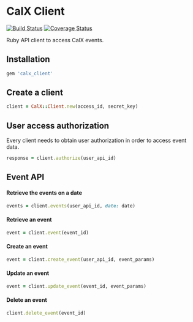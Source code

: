 # CalX Client

[![Build
Status](https://travis-ci.org/mertguldur/calx_client.svg?branch=master)](https://travis-ci.org/mertguldur/calx_client)
[![Coverage
Status](https://coveralls.io/repos/github/mertguldur/calx_client/badge.svg?branch=master)](https://coveralls.io/github/mertguldur/calx_client?branch=master)

Ruby API client to access CalX events.

## Installation

```ruby
gem 'calx_client'
```

## Create a client

```ruby
client = CalX::Client.new(access_id, secret_key)
```

## User access authorization

Every client needs to obtain user authorization in order to access event data.

```ruby
response = client.authorize(user_api_id)
```

## Event API

#### Retrieve the events on a date

```ruby
events = client.events(user_api_id, date: date)
```

#### Retrieve an event

```ruby
event = client.event(event_id)
```

#### Create an event

```ruby
event = client.create_event(user_api_id, event_params)
```

#### Update an event

```ruby
event = client.update_event(event_id, event_params)
```

#### Delete an event

```ruby
client.delete_event(event_id)
```
